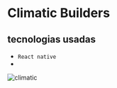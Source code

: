 # Climatic Builders

## tecnologias usadas
- `React native`
- 
![climatic](https://user-images.githubusercontent.com/66836570/169615833-37f7ebe7-ba65-4c9b-b719-052c6b12be31.jpeg)
